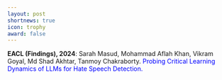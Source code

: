 ```yaml
---
layout: post
shortnews: true
icon: trophy
award: false
---
```



<b>EACL (Findings), 2024</b>: Sarah Masud, Mohammad Aflah Khan, Vikram Goyal, Md Shad Akhtar, Tanmoy Chakraborty. <font color="blue">Probing Critical Learning Dynamics of LLMs for Hate Speech Detection.</font>
